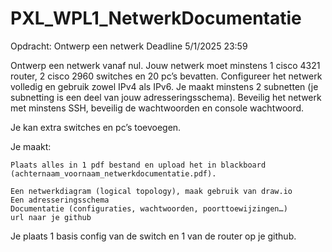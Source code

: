 # PXL_WPL1_NetwerkDocumentatie

Opdracht: Ontwerp een netwerk
Deadline 5/1/2025 23:59


Ontwerp een netwerk vanaf nul. Jouw netwerk moet minstens 1 cisco 4321 router, 2 cisco 2960 switches en 20 pc’s bevatten. Configureer het netwerk volledig en gebruik zowel IPv4 als IPv6. Je maakt minstens 2 subnetten (je subnetting is een deel van jouw adresseringsschema). Beveilig het netwerk met minstens SSH, beveilig de wachtwoorden en console wachtwoord.

Je kan extra switches en pc’s toevoegen.


Je maakt:

    Plaats alles in 1 pdf bestand en upload het in blackboard (achternaam_voornaam_netwerkdocumentatie.pdf).

    Een netwerkdiagram (logical topology), maak gebruik van draw.io
    Een adresseringsschema
    Documentatie (configuraties, wachtwoorden, poorttoewijzingen…)
    url naar je github

Je plaats 1 basis config van de switch en 1 van de router op je github.

